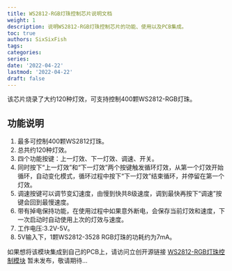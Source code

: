 ```yaml
---
title: WS2812-RGB灯珠控制芯片说明文档
weight: 1
description: 说明WS2812-RGB灯珠控制芯片的功能、使用以及PCB集成。
toc: true
authors: SixSixFish
tags:
categories:
series:
date: '2022-04-22'
lastmod: '2022-04-22'
draft: false
---
```


该芯片烧录了大约120种灯效，可支持控制400颗WS2812-RGB灯珠。
## 功能说明
 1. 最多可控制400颗WS2812灯珠。
 2. 总共约120种灯效。
 3. 四个功能按键：上一灯效、下一灯效、调速、开关。
 4. 同时按下“上一灯效”和“下一灯效”两个按键触发循环灯效，从第一个灯效开始循环，自动变化模式，循环过程中按下“下一灯效”结束循环，并停留在第一个灯效。
 5. 调速按键可以调节变幻速度，由慢到快共8级速度，调到最快再按下“调速”按键会回到最慢速度。
 6. 带有掉电保持功能，在使用过程中如果意外断电，会保存当前灯效和速度，下一次启动时自动使用上次的灯效与速度。
 7. 工作电压:3.2V-5V。
 8. 5V输入下，1颗WS2812-3528 RGB灯珠的功耗约为7mA。

如果想将该模块集成到自己的PCB上，请访问立创开源链接 [WS2812-RGB灯珠控制模块](https://oshwhub.com/lmlku/ws2812-rgb-modules) 
暂未发布，敬请期待...

